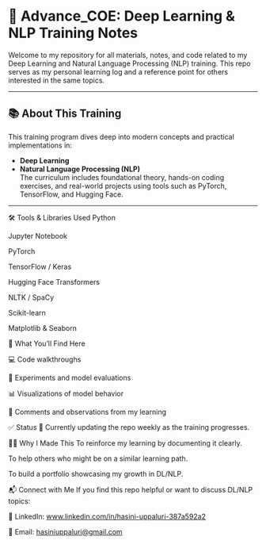 # 🧠 Advance_COE: Deep Learning & NLP Training Notes

Welcome to my repository for all materials, notes, and code related to my Deep Learning and Natural Language Processing (NLP) training. This repo serves as my personal learning log and a reference point for others interested in the same topics.

---

## 📚 About This Training

This training program dives deep into modern concepts and practical implementations in:
- **Deep Learning**
- **Natural Language Processing (NLP)**  
The curriculum includes foundational theory, hands-on coding exercises, and real-world projects using tools such as PyTorch, TensorFlow, and Hugging Face.

---

🛠️ Tools & Libraries Used
Python

Jupyter Notebook

PyTorch

TensorFlow / Keras

Hugging Face Transformers

NLTK / SpaCy

Scikit-learn

Matplotlib & Seaborn

🎯 What You’ll Find Here

💻 Code walkthroughs

🧪 Experiments and model evaluations

📊 Visualizations of model behavior

💬 Comments and observations from my learning

✅ Status
🚧 Currently updating the repo weekly as the training progresses.

🙋‍♀️ Why I Made This
To reinforce my learning by documenting it clearly.

To help others who might be on a similar learning path.

To build a portfolio showcasing my growth in DL/NLP.

📬 Connect with Me
If you find this repo helpful or want to discuss DL/NLP topics:

💼 LinkedIn: www.linkedin.com/in/hasini-uppaluri-387a592a2

📧 Email: hasiniuppaluri@gmail.com

